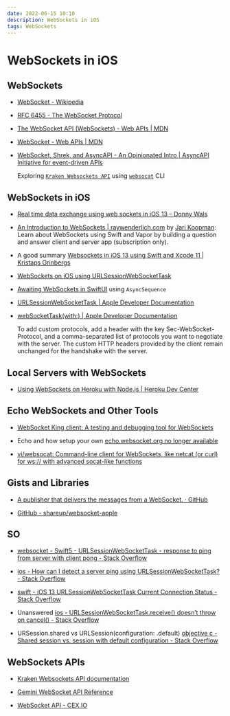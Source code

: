 ```yaml
---
date: 2022-06-15 10:10
description: WebSockets in iOS
tags: WebSockets
---
```

# WebSockets in iOS

## WebSockets

* [WebSocket - Wikipedia](https://en.wikipedia.org/wiki/WebSocket)

* [RFC 6455 - The WebSocket Protocol](https://datatracker.ietf.org/doc/html/rfc6455)
 
* [The WebSocket API (WebSockets) - Web APIs | MDN](https://developer.mozilla.org/en-US/docs/Web/API/WebSockets_API)

* [WebSocket - Web APIs | MDN](https://developer.mozilla.org/en-US/docs/Web/API/WebSocket)

* [WebSocket, Shrek, and AsyncAPI - An Opinionated Intro | AsyncAPI Initiative for event-driven APIs](https://www.asyncapi.com/blog/websocket-part1)

    Exploring [`Kraken Websockets API`](https://docs.kraken.com/websockets/) using [`websocat`](https://github.com/vi/websocat#installation) CLI
    

##  WebSockets in iOS

* [Real time data exchange using web sockets in iOS 13 – Donny Wals](https://www.donnywals.com/real-time-data-exchange-using-web-sockets-in-ios-13/)
 
* [An Introduction to WebSockets | raywenderlich.com](https://www.raywenderlich.com/13209594-an-introduction-to-websockets) by [Jari Koopman](https://www.raywenderlich.com/u/mrlotu): Learn about WebSockets using Swift and Vapor by building a question and answer client and server app (subscription only).

* A good summary [Websockets in iOS 13 using Swift and Xcode 11 | Kristaps Grinbergs](https://kristaps.me/blog/websockets-ios-13-swift/)

* [WebSockets on iOS using URLSessionWebSocketTask](https://jayeshkawli.ghost.io/using-websockets-on-ios-using/)

* [Awaiting WebSockets in SwiftUI](https://obscuredpixels.com/awaiting-websockets-in-swiftui) using `AsyncSequence`

* [URLSessionWebSocketTask | Apple Developer Documentation](https://developer.apple.com/documentation/foundation/urlsessionwebsockettask)

* [webSocketTask(with:) | Apple Developer Documentation](https://developer.apple.com/documentation/foundation/urlsession/3235750-websockettask)

    To add custom protocols, add a header with the key Sec-WebSocket-Protocol, and a comma-separated list of protocols you want to negotiate with the server. The custom HTTP headers provided by the client remain unchanged for the handshake with the server.

## Local Servers with WebSockets

* [Using WebSockets on Heroku with Node.js | Heroku Dev Center](https://devcenter.heroku.com/articles/node-websockets)

## Echo WebSockets and Other Tools

* [WebSocket King client: A testing and debugging tool for WebSockets](https://websocketking.com/)

* Echo and how setup your own [echo.websocket.org no longer available](https://www.lob.com/blog/websocket-org-is-down-here-is-an-alternative)

* [vi/websocat: Command-line client for WebSockets, like netcat (or curl) for ws:// with advanced socat-like functions](https://github.com/vi/websocat#installation)


## Gists and Libraries

* [A publisher that delivers the messages from a WebSocket. · GitHub](https://gist.github.com/emorydunn/e6b5c9803e5774c26926595a63b23f37)

* [GitHub - shareup/websocket-apple](https://github.com/shareup/websocket-apple)

## SO

* [websocket - Swift5 - URLSessionWebSocketTask - response to ping from server with client pong - Stack Overflow](https://stackoverflow.com/questions/66153671/swift5-urlsessionwebsockettask-response-to-ping-from-server-with-client-pong/72549037#72549037)

* [ios - How can I detect a server ping using URLSessionWebSocketTask? - Stack Overflow](https://stackoverflow.com/questions/72020662/how-can-i-detect-a-server-ping-using-urlsessionwebsockettask/72178197#72178197)

* [swift - iOS 13 URLSessionWebSocketTask Current Connection Status - Stack Overflow](https://stackoverflow.com/questions/60246206/ios-13-urlsessionwebsockettask-current-connection-status)

* Unanswered [ios - URLSessionWebSocketTask.receive() doesn’t throw on cancel() - Stack Overflow](https://stackoverflow.com/questions/71344265/urlsessionwebsockettask-receive-doesnt-throw-on-cancel)

* URSession.shared vs URLSession(configuration: .default) [objective c - Shared session vs. session with default configuration - Stack Overflow](https://stackoverflow.com/questions/25299166/shared-session-vs-session-with-default-configuration/25392272#25392272)

## WebSockets APIs

* [Kraken Websockets API documentation](https://docs.kraken.com/websockets/)

* [Gemini WebSocket API Reference](https://docs.gemini.com/websocket-api/#introduction)

* [WebSocket API - CEX.IO](https://cex.io/websocket-api)